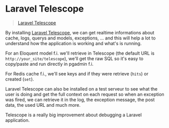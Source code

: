 # Laravel Telescope

> [Laravel Telescope](https://laravel.com/docs/master/telescope)

By installing [Laravel Telescope](https://laravel.com/docs/master/telescope), we can get realtime informations about cache, logs, querys and models, exceptions, ... and this will help a lot to understand how the application is working and what's is running.

For an Eloquent model f.i. we'll retrieve in Telescope (the default URL is `http://your_site/telescope`), we'll get the raw SQL so it's easy to copy/paste and run directly in pgadmin f.i.

For Redis cache f.i., we'll see keys and if they were retrieve (`hits`) or created (`set`).

Laravel Telescope can also be installed on a test serveur to see what the user is doing and get the full context on each request so when an exception was fired, we can retrieve it in the log, the exception message, the post data, the used URL and much more.

Telescope is a really big improvement about debugging a Laravel application.